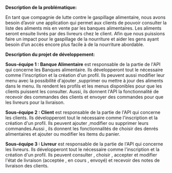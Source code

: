 **Description de la problématique:**

En tant que compagnie de lutte contre le gaspillage alimentaire, nous avons besoin d’avoir une application qui permet aux 
clients de pouvoir consulter la liste des aliments mis en 
vente par les banques alimentaires. Les aliments seront ensuite livrés par des livreurs chez le client. Afin que nous puissions
faire un impact pour le gaspillage de la nourriture et 
aider les gens ayant besoin d’un accès encore plus facile à de la nourriture abordable.
	

**Description du projet de développement:**

**Sous-équipe 1 : Banque Alimentaire** est responsable de la partie
de l'API qui concerne les Banques alimentaire. Ils développeront
tout le nécessaire comme l'inscription et la création d'un profil.
Ils peuvent aussi modifier leur menu avec la possibilité d'ajouter
,supprimer ou mettre à jour des aliments dans le menu. Ils rendent
les profils et les menus disponibles pour que les clients
puissent les consulter. Aussi, ils donnent l'API la fonctionnalité
de recevoir des commandes des clients et envoyer des commandes
pour que les livreurs pour la livraison.

**Sous-équipe 2 : Client** est responsable de la partie de l'API 
qui concerne les clients. Ils développeront tout le nécessaire 
comme l'inscription et la création d'un profil. Ils peuvent ajouter
,modifier ou supprimer leurs commandes.Aussi , ils donnent les 
fonctionnalités de choisir des denrés alimentaires et ajouter ou 
modifier les items du panier.

**Sous-équipe 3 : Livreur** est responsable de la partie de l'API
qui concerne les livreurs. Ils développeront tout le nécessaire
comme l'inscription et la création d'un profil. Ils peuvent
consulter , choisir , accepter et modifier l'état de livraison
(acceptée , en cours , envoyé) et recevoir des notes de livraison
des clients.
